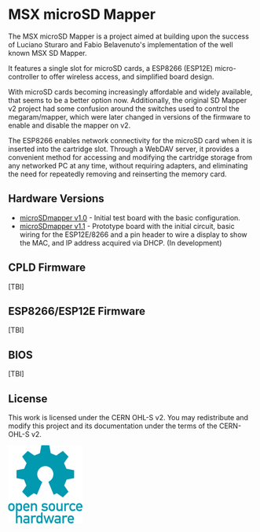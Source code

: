 # MSX microSD Mapper
The MSX microSD Mapper is a project aimed at building upon the success of Luciano Sturaro and Fabio Belavenuto's implementation of the well known MSX SD Mapper.

It features a single slot for microSD cards, a ESP8266 (ESP12E) micro-controller to offer wireless access, and simplified board design. 

With microSD cards becoming increasingly affordable and widely available, that seems to be a better option now. Additionally, the original SD Mapper v2 project had some confusion around the switches used to control the megaram/mapper, which were later changed in versions of the firmware to enable and disable the mapper on v2.

The ESP8266 enables network connectivity for the microSD card when it is inserted into the cartridge slot. Through a WebDAV server, it provides a convenient method for accessing and modifying the cartridge storage from any networked PC at any time, without requiring adapters, and eliminating the need for repeatedly removing and reinserting the memory card.

## Hardware Versions

* [microSDmapper v1.0](hardware/microsdmapper_v1.0/) - Initial test board with the basic configuration. 
* [microSDmapper v1.1](hardware/microsdmapper_v1.1/) - Prototype board with the initial circuit, basic wiring for the ESP12E/8266 and a pin header to wire a display to show the MAC, and IP address acquired via DHCP. (In development)

## CPLD Firmware

[TBI]

## ESP8266/ESP12E Firmware

[TBI]

## BIOS

[TBI]

## License 

This work is licensed under the CERN OHL-S v2. You may redistribute and modify this project and its documentation under the terms of the CERN-OHL-S v2.

![Open Hardware](images/1024px-Open-source-hardware-logo.svg.png)